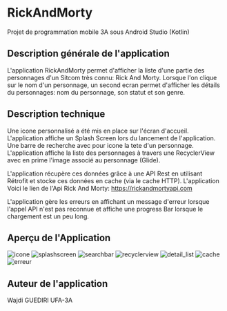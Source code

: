 
# RickAndMorty

Projet de programmation mobile 3A sous Android Studio (Kotlin)

## Description générale de l'application

L'application RickAndMorty permet d'afficher la liste d'une partie des personnages d'un Sitcom très connu: Rick And Morty.
Lorsque l'on clique sur le nom d'un personnage, un second ecran permet d'afficher les détails du personnages: nom du personnage, son statut et son genre.

## Description technique

Une icone personnalisé a été mis en place sur l'écran d'accueil.
L'application affiche un Splash Screen lors du lancement de l'application.
Une barre de recherche avec pour icone la tete d'un personnage.
L'application affiche la liste des personnages à travers une RecyclerView avec en prime l'image associé au personnage (Glide). 

L'application récupère ces données grâce à une API Rest en utilisant Rétrofit et stocke ces données en cache (via le cache HTTP). L'application 
Voici le lien de l'Api Rick And Morty: https://rickandmortyapi.com

L'application gère les erreurs en affichant un message d'erreur lorsque l'appel API n'est pas reconnue et affiche une progress Bar lorsque le chargement est un peu long.

## Aperçu de l'Application
![icone](https://user-images.githubusercontent.com/61593396/120121229-8d096d00-c1a2-11eb-89ed-1d0a303767ba.png)
![splashscreen](https://user-images.githubusercontent.com/61593396/120121234-97c40200-c1a2-11eb-80c5-36e03e0f0e07.png)
![searchbar](https://user-images.githubusercontent.com/61593396/120121240-9c88b600-c1a2-11eb-8935-bbb6040a6b16.png)
![recyclerview](https://user-images.githubusercontent.com/61593396/120121244-a01c3d00-c1a2-11eb-8624-b2f4a0c52e0f.png)
![detail_list](https://user-images.githubusercontent.com/61593396/120121258-ad392c00-c1a2-11eb-8df3-ef9106e54e91.png)
![cache](https://user-images.githubusercontent.com/61593396/120121260-af9b8600-c1a2-11eb-90f6-8913598d9651.png)
![erreur](https://user-images.githubusercontent.com/61593396/120121262-b32f0d00-c1a2-11eb-8946-54d25d50934d.png)

## Auteur de l'application

Wajdi GUEDIRI UFA-3A

